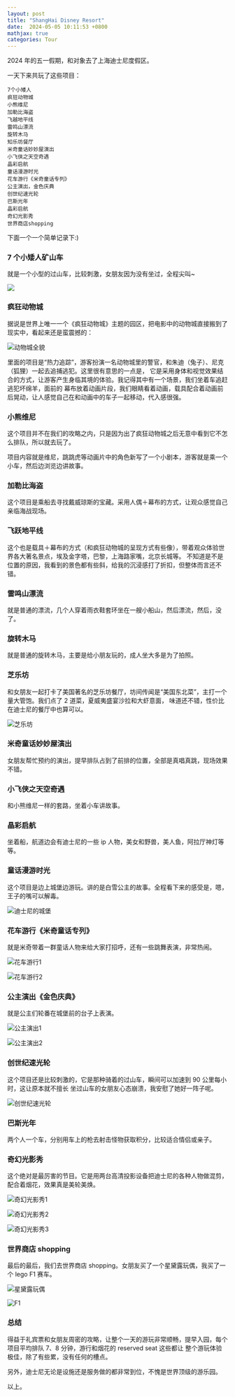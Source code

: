 ```yaml
---
layout: post
title: "ShangHai Disney Resort"
date:  2024-05-05 10:11:53 +0800
mathjax: true
categories: Tour
---
```


2024 年的五一假期，和对象去了上海迪士尼度假区。

一天下来共玩了这些项目：
```
7个小矮人
疯狂动物城
小熊维尼
加勒比海盗
飞越地平线
雷鸣山漂流
旋转木马
知乐坊餐厅
米奇童话妙妙屋演出
小飞侠之天空奇遇
晶彩启航
童话漫游时光
花车游行《米奇童话专列》
公主演出，金色庆典
创世纪速光轮
巴斯光年
晶彩启航
奇幻光影秀
世界商店shopping
```

下面一个一个简单记录下:)

### 7 个小矮人矿山车

就是一个小型的过山车，比较刺激，女朋友因为没有坐过，全程尖叫~

![](/assets/mine-vehicle.png)

### 疯狂动物城

据说是世界上唯一一个《疯狂动物城》主题的园区，把电影中的动物城直接搬到了现实中，看起来还是蛮震撼的：

![动物城全貌](/assets/Zootopia_1.png)

里面的项目是“热力追踪”，游客扮演一名动物城里的警官，和朱迪（兔子）、尼克（狐狸）一起去追捕逃犯。这里很有意思的一点是，
它是采用身体和视觉效果结合的方式，让游客产生身临其境的体验。我记得其中有一个场景，我们坐着车追赶逃犯坏绵羊，面前的
幕布放着动画片段，我们眼睛看着动画，载具配合着动画前后晃动，让人感觉自己在和动画中的车子一起移动，代入感很强。

### 小熊维尼

这个项目并不在我们的攻略之内，只是因为出了疯狂动物城之后无意中看到它不怎么排队，所以就去玩了。

项目内容就是维尼，跳跳虎等动画片中的角色新写了一个小剧本，游客就是乘一个小车，然后边浏览边讲故事。

### 加勒比海盗

这个项目是乘船去寻找戴威琼斯的宝藏。采用人偶＋幕布的方式，让观众感觉自己亲临海战现场。

### 飞跃地平线

这个也是载具＋幕布的方式（和疯狂动物城的呈现方式有些像），带着观众体验世界各大著名景点，埃及金字塔，巴黎，上海路家嘴，北京长城等。
不知道是不是位置的原因，我看到的景色都有些斜，给我的沉浸感打了折扣，但整体而言还不错。

### 雷鸣山漂流
就是普通的漂流，几个人穿着雨衣鞋套环坐在一艘小船山，然后漂流，然后，没了。

### 旋转木马
就是普通的旋转木马，主要是给小朋友玩的，成人坐大多是为了拍照。

### 芝乐坊

和女朋友一起打卡了美国著名的芝乐坊餐厅，坊间传闻是“美国东北菜”，主打一个量大管饱。我们点了 2 道菜，夏威夷盛宴沙拉和大虾意面，
味道还不错，性价比在迪士尼的餐厅中也算可以。

![芝乐坊](/assets/chesscake_factory.png)

### 米奇童话妙妙屋演出
女朋友帮忙预约的演出，提早排队占到了前排的位置，全部是真唱真跳，现场效果不错。

### 小飞侠之天空奇遇
和小熊维尼一样的套路，坐着小车讲故事。

### 晶彩启航
坐着船，航道边会有迪士尼的一些 ip 人物，美女和野兽，美人鱼，阿拉厅神灯等等。

### 童话漫游时光
这个项目是边上城堡边游玩。讲的是白雪公主的故事。全程看下来的感受是，嗯，王子的嘴可以解毒。

![迪士尼的城堡](/assets/castle.png)

### 花车游行《米奇童话专列》

就是米奇带着一群童话人物来给大家打招呼，还有一些跳舞表演，非常热闹。

![花车游行1](/assets/parade_1.png)

![花车游行2](/assets/parade_2.png)

### 公主演出《金色庆典》

就是公主们轮番在城堡前的台子上表演。

![公主演出1](/assets/princess_show_1.png)

![公主演出2](/assets/princess_show_2.png)

### 创世纪速光轮
这个项目还是比较刺激的，它是那种骑着的过山车，瞬间可以加速到 90 公里每小时，这让原本就不擅长
坐过山车的女朋友心态崩溃，我安慰了她好一阵子呢。

![创世纪速光轮](/assets/tron.png)

### 巴斯光年

两个人一个车，分别用车上的枪去射击怪物获取积分，比较适合情侣或亲子。

### 奇幻光影秀

这个绝对是最厉害的节目。它是用两台高清投影设备把迪士尼的各种人物做混剪，配合着烟花，效果真是美轮美焕。

![奇幻光影秀1](/assets/fireworks_show_1.png)

![奇幻光影秀2](/assets/fireworks_show_2.png)

![奇幻光影秀3](/assets/fireworks_show_3.png)

### 世界商店 shopping

最后的最后，我们去世界商店 shopping。女朋友买了一个星黛露玩偶，我买了一个 lego F1 赛车。

![星黛露玩偶](/assets/StellaLou.png)

![F1](/assets/lego_f1.png)

### 总结

得益于礼宾票和女朋友周密的攻略，让整个一天的游玩非常顺畅，提早入园，每个项目平均排队 7、8 分钟，游行和烟花的 reserved seat 这些都让
整个游玩体验极佳，除了有些累，没有任何的槽点。

另外，迪士尼无论是设施还是服务做的都非常到位，不愧是世界顶级的游乐园。

以上。
